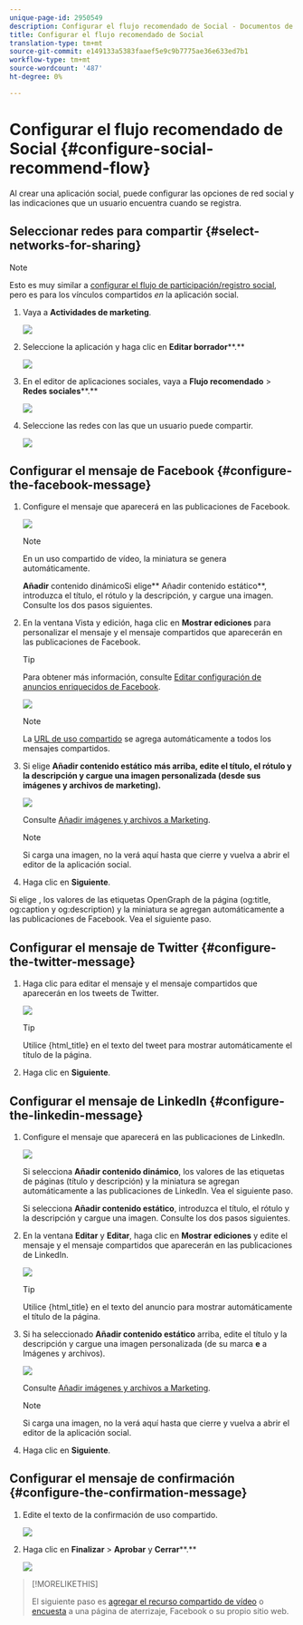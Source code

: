 ```yaml
---
unique-page-id: 2950549
description: Configurar el flujo recomendado de Social - Documentos de marketing - Documentación del producto
title: Configurar el flujo recomendado de Social
translation-type: tm+mt
source-git-commit: e149133a5383faaef5e9c9b7775ae36e633ed7b1
workflow-type: tm+mt
source-wordcount: '487'
ht-degree: 0%

---
```



# Configurar el flujo recomendado de Social {#configure-social-recommend-flow}

Al crear una aplicación social, puede configurar las opciones de red social y las indicaciones que un usuario encuentra cuando se registra.

## Seleccionar redes para compartir {#select-networks-for-sharing}

>[!NOTE]
>
>Esto es muy similar a [configurar el flujo de participación/registro social](configure-social-sign-up-share-flow.md), pero es para los vínculos compartidos *en* la aplicación social.

1. Vaya a **Actividades de marketing**.

   ![](assets/login-marketing-activities-1.png)

1. Seleccione la aplicación y haga clic en **Editar borrador****.**

   ![](assets/image2014-9-22-11-3a51-3a6.png)

1. En el editor de aplicaciones sociales, vaya a **Flujo recomendado** > **Redes sociales****.**

   ![](assets/recommendedflow.png)

1. Seleccione las redes con las que un usuario puede compartir.

   ![](assets/socialnetworkschoose.png)

## Configurar el mensaje de Facebook {#configure-the-facebook-message}

1. Configure el mensaje que aparecerá en las publicaciones de Facebook.

   ![](assets/image2014-9-22-11-3a53-3a21.png)

   >[!NOTE]
   >
   >En un uso compartido de vídeo, la miniatura se genera automáticamente.

   **Añadir** contenido dinámicoSi elige** Añadir contenido estático**, introduzca el título, el rótulo y la descripción, y cargue una imagen. Consulte los dos pasos siguientes.

1. En la ventana Vista y edición, haga clic en **Mostrar ediciones** para personalizar el mensaje y el mensaje compartidos que aparecerán en las publicaciones de Facebook.

   >[!TIP]
   >
   >Para obtener más información, consulte [Editar configuración de anuncios enriquecidos de Facebook](../../../../product-docs/demand-generation/facebook/edit-facebook-rich-post-settings.md).

   ![](assets/image2014-9-22-11-3a54-3a36.png)

   >[!NOTE]
   >
   >La [URL de uso compartido](../../../../product-docs/demand-generation/social/social-functions/choose-the-share-url-for-a-social-app.md) se agrega automáticamente a todos los mensajes compartidos.

1. Si elige **Añadir contenido estático** **más arriba, edite el título, el rótulo y la descripción y cargue una imagen personalizada (desde sus imágenes y archivos de marketing).**

   ![](assets/image2014-9-22-11-3a55-3a14.png)

   Consulte [Añadir imágenes y archivos a Marketing](../../../../product-docs/demand-generation/images-and-files/add-images-and-files-to-marketo.md).

   >[!NOTE]
   >
   >Si carga una imagen, no la verá aquí hasta que cierre y vuelva a abrir el editor de la aplicación social.

1. Haga clic en **Siguiente**.

Si elige , los valores de las etiquetas OpenGraph de la página (og:title, og:caption y og:description) y la miniatura se agregan automáticamente a las publicaciones de Facebook. Vea el siguiente paso.

## Configurar el mensaje de Twitter {#configure-the-twitter-message}

1. Haga clic para editar el mensaje y el mensaje compartidos que aparecerán en los tweets de Twitter.

   ![](assets/image2014-9-22-12-3a2-3a40.png)

   >[!TIP]
   >
   >Utilice {html_title} en el texto del tweet para mostrar automáticamente el título de la página.

1. Haga clic en **Siguiente**.

## Configurar el mensaje de LinkedIn {#configure-the-linkedin-message}

1. Configure el mensaje que aparecerá en las publicaciones de LinkedIn.

   ![](assets/image2014-9-22-12-3a3-3a21.png)

   Si selecciona **Añadir contenido dinámico**, los valores de las etiquetas de páginas (título y descripción) y la miniatura se agregan automáticamente a las publicaciones de LinkedIn. Vea el siguiente paso.

   Si selecciona **Añadir contenido estático**, introduzca el título, el rótulo y la descripción y cargue una imagen. Consulte los dos pasos siguientes.

1. En la ventana **Editar** y **Editar**, haga clic en **Mostrar ediciones** y edite el mensaje y el mensaje compartidos que aparecerán en las publicaciones de LinkedIn.

   ![](assets/image2014-9-22-12-3a3-3a38.png)

   >[!TIP]
   >
   >Utilice {html_title} en el texto del anuncio para mostrar automáticamente el título de la página.

1. Si ha seleccionado **Añadir contenido estático** arriba, edite el título y la descripción y cargue una imagen personalizada (de su marca **e** a Imágenes y archivos).

   ![](assets/image2014-9-22-12-3a4-3a43.png)

   Consulte [Añadir imágenes y archivos a Marketing](../../../../product-docs/demand-generation/images-and-files/add-images-and-files-to-marketo.md).

   >[!NOTE]
   >
   >Si carga una imagen, no la verá aquí hasta que cierre y vuelva a abrir el editor de la aplicación social.

1. Haga clic en **Siguiente**.

## Configurar el mensaje de confirmación {#configure-the-confirmation-message}

1. Edite el texto de la confirmación de uso compartido.

   ![](assets/image2014-9-22-12-3a5-3a30.png)

1. Haga clic en **Finalizar** > **Aprobar** y **Cerrar****.**

   ![](assets/image2014-9-22-12-3a5-3a45.png)

>[!MORELIKETHIS]
>
>El siguiente paso es [agregar el recurso compartido de vídeo](customize-video-share-flow.md) o [encuesta](../../../../product-docs/demand-generation/social/creating-a-poll/create-a-poll.md) a una página de aterrizaje, Facebook o su propio sitio web.

